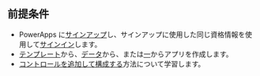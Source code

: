 ## <a name="prerequisites"></a>前提条件
* PowerApps に[サインアップ](../maker/signup-for-powerapps.md)し、サインアップに使用した同じ資格情報を使用して[サインイン](https://web.powerapps.com/?utm_source=padocs&utm_medium=linkinadoc&utm_campaign=referralsfromdoc)します。
* [テンプレート](../maker/canvas-apps/get-started-test-drive.md)から、[データ](../maker/canvas-apps/get-started-create-from-data.md)から、または[一](../maker/canvas-apps/get-started-create-from-blank.md)からアプリを作成します。
* [コントロールを追加して構成する](../maker/canvas-apps/add-configure-controls.md)方法について学習します。
